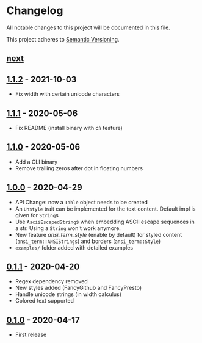 # Changelog

All notable changes to this project will be documented in this file.

This project adheres to [Semantic Versioning](https://semver.org/spec/v2.0.0.html).

## [next]

## [1.1.2] - 2021-10-03

* Fix width with certain unicode characters

## [1.1.1] - 2020-05-06

* Fix README (install binary with *cli* feature)

## [1.1.0] - 2020-05-06

* Add a CLI binary
* Remove trailing zeros after dot in floating numbers

## [1.0.0] - 2020-04-29

* API Change: now a `Table` object needs to be created
* An `Unstyle` trait can be implemented for the text content. Default impl is
  given for `String`s
* Use `AsciiEscapedString`s when embedding ASCII escape sequences in a str.
  Using a `String` won't work anymore.
* New feature *ansi_term_style* (enable by default) for styled content
  (`ansi_term::ANSIStrings`) and borders (`ansi_term::Style`)
* `examples/` folder added with detailed examples

## [0.1.1] - 2020-04-20

* Regex dependency removed
* New styles added (FancyGithub and FancyPresto)
* Handle unicode strings (in width calculus)
* Colored text supported

## [0.1.0] - 2020-04-17

* First release

[next]: https://github.com/guigui64/stybulate/compare/1.1.2...HEAD
[1.1.2]: https://github.com/guigui64/stybulate/compare/1.1.1...1.1.2
[1.1.1]: https://github.com/guigui64/stybulate/compare/1.1.0...1.1.1
[1.1.0]: https://github.com/guigui64/stybulate/compare/1.0.0...1.1.0
[1.0.0]: https://github.com/guigui64/stybulate/compare/0.1.1...1.0.0
[0.1.1]: https://github.com/guigui64/stybulate/compare/0.1.0...0.1.1
[0.1.0]: https://github.com/guigui64/stybulate/releases/tag/0.1.0
